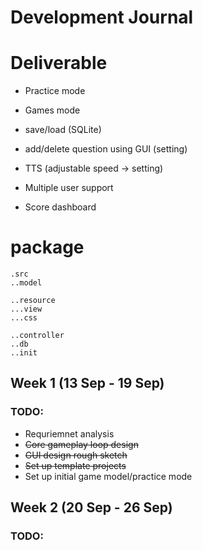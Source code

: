 # Development Journal 

# Deliverable
- Practice mode
- Games mode
- save/load (SQLite)
- add/delete question using GUI  (setting)
- TTS (adjustable speed -> setting)

- Multiple user support
- Score dashboard


# package
```
.src
..model

..resource
...view
...css

..controller
..db
..init 
```



## Week 1 (13 Sep - 19 Sep)
### TODO:
- Requriemnet analysis  
- ~~Core gameplay loop design~~  
- ~~GUI design rough sketch~~  
- ~~Set up template projects~~
- Set up initial game model/practice mode

## Week 2 (20 Sep - 26 Sep)
### TODO:
